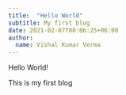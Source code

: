 ```yaml
---
title:  "Hello World"
subtitle: My first blog
date: 2021-02-07T08:06:25+06:00
author:
  name: Vishal Kumar Verma
---
```


Hello World!

This is my first blog



